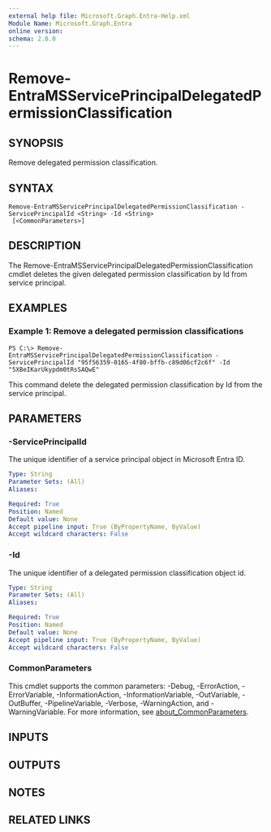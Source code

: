 ```yaml
---
external help file: Microsoft.Graph.Entra-Help.xml
Module Name: Microsoft.Graph.Entra
online version:
schema: 2.0.0
---
```


# Remove-EntraMSServicePrincipalDelegatedPermissionClassification

## SYNOPSIS
Remove delegated permission classification.

## SYNTAX

```
Remove-EntraMSServicePrincipalDelegatedPermissionClassification -ServicePrincipalId <String> -Id <String>
 [<CommonParameters>]
```

## DESCRIPTION
The Remove-EntraMSServicePrincipalDelegatedPermissionClassification cmdlet deletes the given delegated permission classification by Id from service principal.

## EXAMPLES

### Example 1: Remove a delegated permission classifications
```
PS C:\> Remove-EntraMSServicePrincipalDelegatedPermissionClassification -ServicePrincipalId "95f56359-0165-4f80-bffb-c89d06cf2c6f" -Id "5XBeIKarUkypdm0tRsSAQwE"
```

This command delete the delegated permission classification by Id from the service principal.

## PARAMETERS

### -ServicePrincipalId
The unique identifier of a service principal object in Microsoft Entra ID.

```yaml
Type: String
Parameter Sets: (All)
Aliases:

Required: True
Position: Named
Default value: None
Accept pipeline input: True (ByPropertyName, ByValue)
Accept wildcard characters: False
```

### -Id
The unique identifier of a delegated permission classification object id.

```yaml
Type: String
Parameter Sets: (All)
Aliases:

Required: True
Position: Named
Default value: None
Accept pipeline input: True (ByPropertyName, ByValue)
Accept wildcard characters: False
```

### CommonParameters
This cmdlet supports the common parameters: -Debug, -ErrorAction, -ErrorVariable, -InformationAction, -InformationVariable, -OutVariable, -OutBuffer, -PipelineVariable, -Verbose, -WarningAction, and -WarningVariable. For more information, see [about_CommonParameters](http://go.microsoft.com/fwlink/?LinkID=113216).

## INPUTS

## OUTPUTS

## NOTES
## RELATED LINKS

